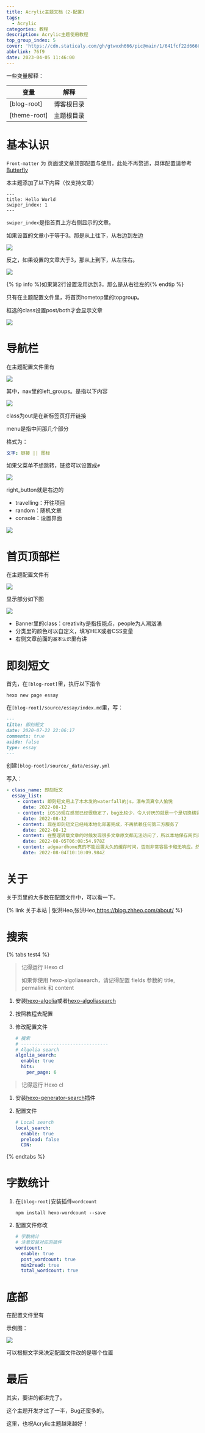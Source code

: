 ```yaml
---
title: Acrylic主题文档（2-配置)
tags:
  - Acrylic
categories: 教程
description: Acrylic主题使用教程
top_group_index: 5
cover: 'https://cdn.staticaly.com/gh/gtwxxh666/pic@main/1/641fcf22d6666.jpg'
abbrlink: 76f9
date: 2023-04-05 11:46:00
---
```


一些变量解释：

| 变量         | 解释       |
| ------------ | ---------- |
| [blog-root]  | 博客根目录 |
| [theme-root] | 主题根目录 |

# 基本认识

``Front-matter`` 为 页面或文章顶部配置与使用，此处不再赘述，具体配置请参考[Butterfly](https://butterfly.js.org/posts/dc584b87/)

本主题添加了以下内容（仅支持文章）

```
---
title: Hello World
swiper_index: 1
---
```

``swiper_index``是指首页上方右侧显示的文章。

如果设置的文章小于等于3。那是从上往下，从右边到左边

![](https://img.gtwxxh.cn/i/2023/04/05/k62xe1-2.webp)

反之，如果设置的文章大于3，那从上到下，从左往右。

![](https://img.gtwxxh.cn/i/2023/04/05/k73r4q-2.webp)

{% tip info %}如果第2行设置没用达到3，那么是从右往左的{% endtip %}

只有在主题配置文件里，将首页hometop里的topgroup。

框选的class设置post/both才会显示文章

![](https://img.gtwxxh.cn/i/2023/04/05/kbritz-2.webp)

# 导航栏

在主题配置文件里有

![](https://img.gtwxxh.cn/i/2023/04/05/kceokt-2.webp)

其中，nav里的left_groups。是指以下内容

![](https://img.gtwxxh.cn/i/2023/04/05/kczdau-2.webp)

class为out是在新标签页打开链接

menu是指中间那几个部分

格式为：

```yaml
文字: 链接 || 图标
```

如果父菜单不想跳转，链接可以设置成``#``

![](https://img.gtwxxh.cn/i/2023/04/05/kdn9gs-2.webp)

right_button就是右边的

+ travelling：开往项目
+ random：随机文章
+ console：设置界面

![](https://img.gtwxxh.cn/i/2023/04/05/kf07uu-2.webp)

# 首页顶部栏

在主题配置文件有

![](https://img.gtwxxh.cn/i/2023/04/05/khrhrp-2.webp)

显示部分如下图

![](https://img.gtwxxh.cn/i/2023/04/05/kifrac-2.webp)

+ Banner里的class：creativity是指技能点，people为人潮汹涌
+ 分类里的颜色可以自定义，填写HEX或者CSS变量
+ 右侧文章前面的``基本认识``里有讲

# 即刻短文

首先，在``[blog-root]``里，执行以下指令

```shell
hexo new page essay
```

在``[blog-root]/source/essay/index.md``里，写：

```markdown
---
title: 即刻短文
date: 2020-07-22 22:06:17
comments: true
aside: false
type: essay
---

```

创建``[blog-root]/source/_data/essay.yml``

写入：

```yaml
- class_name: 即刻短文
  essay_list:
    - content: 即刻短文用上了木木发的waterfall的js，瀑布流真令人愉悦
      date: 2022-08-12
    - content: iOS16现在感觉已经很稳定了，bug比较少，令人讨厌的就是一个是切换横竖屏抖音和b站都有点问题，然后就是软件请求剪贴板弹窗真的烦
      date: 2022-08-12
    - content: 现在即刻短文已经纯本地化部署完成，不再依赖任何第三方服务了
      date: 2022-08-12
    - content: 在整理转载文章的时候发现很多文章原文都无法访问了，所以本地保存网页是非常重要的
      date: 2022-08-05T06:08:54.978Z
    - content: adguardhome真的不能设置太久的缓存时间，否则非常容易卡和无响应。然后就是注意添加白名单
      date: 2022-08-04T10:10:09.984Z

```

# 关于

关于页里的大多数在配置文件中，可以看一下。

{% link 关于本站 | 张洪Heo,张洪Heo,https://blog.zhheo.com/about/ %}

# 搜索

{% tabs test4 %}
<!-- tab Algolia -->

> 记得运行 Hexo cl
>
> 如果你使用 hexo-algoliasearch，请记得配置 fields 参数的 title, permalink 和 content

1. 安装[hexo-algolia](https://github.com/oncletom/hexo-algolia)或者[hexo-algoliasearch](https://github.com/LouisBarranqueiro/hexo-algoliasearch)

2. 按照教程去配置

3. 修改配置文件

   ```yaml
   # 搜索
   # --------------------------------
   # Algolia search
   algolia_search:
     enable: true
     hits:
       per_page: 6
   ```

<!-- endtab -->

<!-- tab 本地搜索 -->

> 记得运行 Hexo cl

1. 安装[hexo-generator-search](https://github.com/wzpan/hexo-generator-search)插件

2. 配置文件

   ```yaml
   # Local search
   local_search:
     enable: true
     preload: false
     CDN:
   ```

<!-- endtab -->

{% endtabs %}

# 字数统计

1. 在``[blog-root]``安装插件``wordcount``

   ```
   npm install hexo-wordcount --save
   ```

2. 配置文件修改

   ```yaml
   # 字数统计
   # 注意安装对应的插件
   wordcount:
     enable: true
     post_wordcount: true
     min2read: true
     total_wordcount: true
   ```

# 底部

在配置文件里有

示例图：

![](https://img.gtwxxh.cn/i/2023/04/05/n64i75-2.webp)

可以根据文字来决定配置文件改的是哪个位置

# 最后

其实，要讲的都讲完了。

这个主题开发才过了一半，Bug还蛮多的。

这里，也祝Acrylic主题越来越好！

